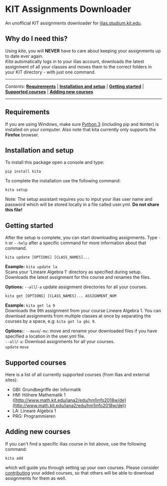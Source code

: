 # KIT Assignments Downloader

An unofficial KIT assignments downloader for [ilias.studium.kit.edu](http://ilias.studium.kit.edu/).


## Why do I need this?

Using *kita*, you will **NEVER** have to care about keeping your assignments up to date ever again.  
*Kita* automatically logs in to your ilias account, downloads the latest assignment of all your classes and moves them to the correct folders in your KIT directory - with just one command.

---

*Contents*: **[Requirements](#requirements)** | **[Installation and setup](#installation-and-setup)** | **[Getting started](#getting-started)** | **[Supported courses](#supported-courses)** | **[Adding new courses](#adding-new-courses)**

---

## Requirements

If you are using Windows, make sure [Python 3](https://www.python.org/downloads/) (including pip and tkinter) is installed on your computer. Also note that kita currently only supports the **Firefox** browser.

## Installation and setup
 
To install this package open a console and type:

    pip install kita
  
To complete the installation use the following command:

    kita setup
      
Note: The setup assistant requires you to input your ilias user name and password which will be stored locally in a file called user.yml. **Do not share this file!**

## Getting started

After the setup is complete, you can start downloading assignments. Type `-h` or `--help` after a specific command for more information about that command.  
```
kita update [OPTIONS] [CLASS_NAMES]...
```
**Example:** `kita update la`  
Scans your 'Lineare Algebra 1' directory as specified during setup. Downloads the latest assignment for this course and renames the files.  

**Options:**
`--all`/`-a` update assignment directories for all your courses.

    kita get [OPTIONS] [CLASS_NAMES]... ASSIGNMENT_NUM
    
**Example:** `kita get la 9`  
Downloads the 9th assignment from your course Lineare Algebra 1. You can download assignments from multiple classes at once by separating the courses by a space, e.g: `kita get la gbi 9`.  
 
**Options:**: 
`--move`/`-mv`: move and rename your downloaded files if you have specified a location in the user.yml file.  
`--all`/`-a`: Download assignments for all your courses.  
  ```update```
  ```move```
  
 ## Supported courses
 Here is a list of all currently supported courses (from Ilias and external sites):  
 * GBI: Grundbegriffe der Informatik
 * HM: Höhere Mathematik 1 ([http://www.math.kit.edu/iana2/edu/hm1info2018w/de](http://www.math.kit.edu/iana2/edu/hm1info2018w/de))
 * LA: Lineare Algebra 1
 * PRG: Programmieren
  
 ## Adding new courses
 
If you can't find a specific ilias course in list above, use the following command:
```
kita add
``` 
which will guide you through setting up your own courses. Please consider [contributing]() your added courses, so that others will be able to download assignments for them as well. 
